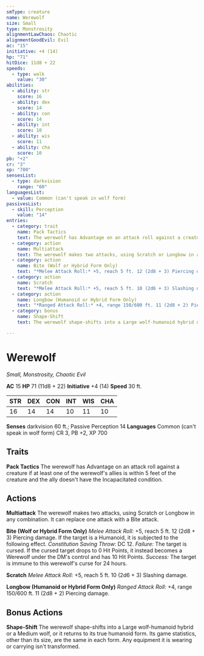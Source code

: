 ```yaml
---
smType: creature
name: Werewolf
size: Small
type: Monstrosity
alignmentLawChaos: Chaotic
alignmentGoodEvil: Evil
ac: "15"
initiative: +4 (14)
hp: "71"
hitDice: 11d8 + 22
speeds:
  - type: walk
    value: "30"
abilities:
  - ability: str
    score: 16
  - ability: dex
    score: 14
  - ability: con
    score: 14
  - ability: int
    score: 10
  - ability: wis
    score: 11
  - ability: cha
    score: 10
pb: "+2"
cr: "3"
xp: "700"
sensesList:
  - type: darkvision
    range: "60"
languagesList:
  - value: Common (can't speak in wolf form)
passivesList:
  - skill: Perception
    value: "14"
entries:
  - category: trait
    name: Pack Tactics
    text: The werewolf has Advantage on an attack roll against a creature if at least one of the werewolf's allies is within 5 feet of the creature and the ally doesn't have the Incapacitated condition.
  - category: action
    name: Multiattack
    text: The werewolf makes two attacks, using Scratch or Longbow in any combination. It can replace one attack with a Bite attack.
  - category: action
    name: Bite (Wolf or Hybrid Form Only)
    text: "*Melee Attack Roll:* +5, reach 5 ft. 12 (2d8 + 3) Piercing damage. If the target is a Humanoid, it is subjected to the following effect. *Constitution Saving Throw*: DC 12. *Failure:*  The target is cursed. If the cursed target drops to 0 Hit Points, it instead becomes a Werewolf under the DM's control and has 10 Hit Points. *Success:*  The target is immune to this werewolf's curse for 24 hours."
  - category: action
    name: Scratch
    text: "*Melee Attack Roll:* +5, reach 5 ft. 10 (2d6 + 3) Slashing damage."
  - category: action
    name: Longbow (Humanoid or Hybrid Form Only)
    text: "*Ranged Attack Roll:* +4, range 150/600 ft. 11 (2d8 + 2) Piercing damage."
  - category: bonus
    name: Shape-Shift
    text: The werewolf shape-shifts into a Large wolf-humanoid hybrid or a Medium wolf, or it returns to its true humanoid form. Its game statistics, other than its size, are the same in each form. Any equipment it is wearing or carrying isn't transformed.

---
```


# Werewolf
*Small, Monstrosity, Chaotic Evil*

**AC** 15
**HP** 71 (11d8 + 22)
**Initiative** +4 (14)
**Speed** 30 ft.

| STR | DEX | CON | INT | WIS | CHA |
| --- | --- | --- | --- | --- | --- |
| 16 | 14 | 14 | 10 | 11 | 10 |

**Senses** darkvision 60 ft.; Passive Perception 14
**Languages** Common (can't speak in wolf form)
CR 3, PB +2, XP 700

## Traits

**Pack Tactics**
The werewolf has Advantage on an attack roll against a creature if at least one of the werewolf's allies is within 5 feet of the creature and the ally doesn't have the Incapacitated condition.

## Actions

**Multiattack**
The werewolf makes two attacks, using Scratch or Longbow in any combination. It can replace one attack with a Bite attack.

**Bite (Wolf or Hybrid Form Only)**
*Melee Attack Roll:* +5, reach 5 ft. 12 (2d8 + 3) Piercing damage. If the target is a Humanoid, it is subjected to the following effect. *Constitution Saving Throw*: DC 12. *Failure:*  The target is cursed. If the cursed target drops to 0 Hit Points, it instead becomes a Werewolf under the DM's control and has 10 Hit Points. *Success:*  The target is immune to this werewolf's curse for 24 hours.

**Scratch**
*Melee Attack Roll:* +5, reach 5 ft. 10 (2d6 + 3) Slashing damage.

**Longbow (Humanoid or Hybrid Form Only)**
*Ranged Attack Roll:* +4, range 150/600 ft. 11 (2d8 + 2) Piercing damage.

## Bonus Actions

**Shape-Shift**
The werewolf shape-shifts into a Large wolf-humanoid hybrid or a Medium wolf, or it returns to its true humanoid form. Its game statistics, other than its size, are the same in each form. Any equipment it is wearing or carrying isn't transformed.
